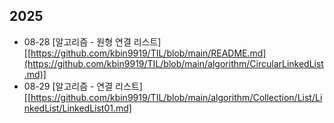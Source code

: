 ## 2025

* 08-28 [알고리즘 - 원형 연결 리스트][[https://github.com/kbin9919/TIL/blob/main/README.md](https://github.com/kbin9919/TIL/blob/main/algorithm/CircularLinkedList.md)]
* 08-29 [알고리즘 - 연결 리스트][[https://github.com/kbin9919/TIL/blob/main/algorithm/Collection/List/LinkedList/LinkedList01.md]
